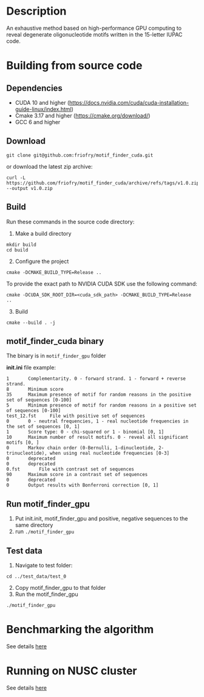 # Description

An exhaustive method based on high-performance GPU computing to reveal degenerate oligonucleotide motifs written in the 15-letter IUPAC code.

# Building from source code
## Dependencies
* CUDA 10 and higher (https://docs.nvidia.com/cuda/cuda-installation-guide-linux/index.html)
* Cmake 3.17  and higher (https://cmake.org/download/)
* GCC 6 and higher 

## Download
```
git clone git@github.com:friofry/motif_finder_cuda.git
```
or download the latest zip archive:
```
curl -L https://github.com/friofry/motif_finder_cuda/archive/refs/tags/v1.0.zip --output v1.0.zip
```

## Build 
Run these commands in the source code directory:
1. Make a build directory
```
mkdir build
cd build
```
2. Configure the project
```
cmake -DCMAKE_BUILD_TYPE=Release ..
```
To provide the exact path to NVIDIA CUDA SDK use the following command:
```
cmake -DCUDA_SDK_ROOT_DIR=<cuda_sdk_path> -DCMAKE_BUILD_TYPE=Release ..
```

3. Build 
```
cmake --build . -j
```

## motif_finder_cuda binary 

The binary is in `motif_finder_gpu` folder


**init.ini** file example:
```
1		Complementarity. 0 - forward strand. 1 - forward + reverse strand.
8		Minimum score
35		Maximum presence of motif for random reasons in the positive set of sequences [0-100]
5		Minimum presence of motif for random reasons in a positive set of sequences [0-100]
test_12.fst		File with positive set of sequences
0		0 - neutral frequencies, 1 - real nucleotide frequencies in the set of sequences [0, 1]
1		Score type: 0 - chi-squared or 1 - binomial [0, 1]
10		Maximum number of result motifs. 0 - reveal all significant motifs [0, ]
0		Markov chain order (0-Bernulli, 1-dinucleotide, 2-trinucleotide), when using real nucleotide frequencies [0-3]
0		deprecated
0		deprecated
0.fst		File with contrast set of sequences
90		Maximum score in a contrast set of sequences
0       deprecated
0       Output results with Bonferroni correction [0, 1]
```

## Run motif_finder_gpu

1. Put init.init, motif_finder_gpu and positive, negative sequences to the same directory
2. run `./motif_finder_gpu`

## Test data
1. Navigate to test folder:
```
cd ../test_data/test_0
```
2. Copy motif_finder_gpu to that folder
3. Run the motif_finder_gpu
```
./motif_finder_gpu
```

# Benchmarking the algorithm
See details [here](bencharking_performance.md)

# Running on NUSC cluster
See details [here](running_on_nusc_cluster.md)